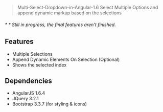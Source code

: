 > Multi-Select-Dropdown-in-Angular-1.6
Select Multiple Options and append dynamic markup based on the selections

###### * * Still in progress, the final features aren't finished.

## Features

- Multiple Selections 
- Append Dynamic Elements On Selection (Optional)
- Shows the selected index

## Dependencies

- AngularJS 1.6.4
- JQuery 3.2.1
- Bootstrap 3.3.7 (for styling & icons)
